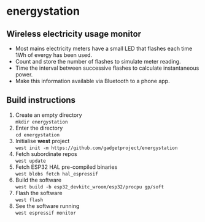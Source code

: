 # energystation
## Wireless electricity usage monitor

- Most mains electricity meters have a small LED that flashes each time 1Wh of evergy has been used.
- Count and store the number of flashes to simulate meter reading.
- Time the interval between successive flashes to calculate instantaneous power.
- Make this information available via Bluetooth to a phone app.

## Build instructions

1. Create an empty directory <br>`mkdir energystation`
2. Enter the directory <br>`cd energystation`
3. Initialise **west** project <br>`west init -m https://github.com/gadgetproject/energystation`
4. Fetch subordinate repos <br>`west update`
5. Fetch ESP32 HAL pre-compiled binaries <br>`west blobs fetch hal_espressif`
6. Build the software <br>`west build -b esp32_devkitc_wroom/esp32/procpu gp/soft`
7. Flash the software <br>`west flash`
8. See the software running <br>`west espressif monitor`
